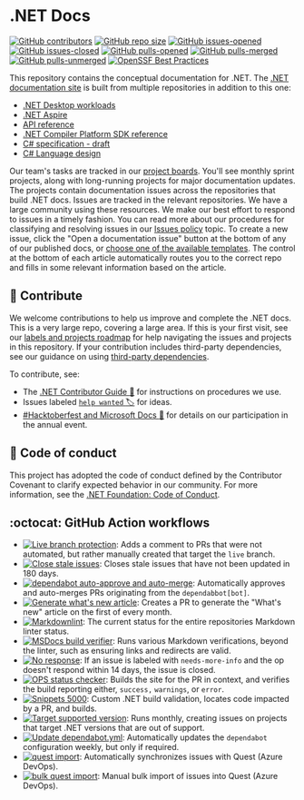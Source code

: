 # .NET Docs

[![GitHub contributors](https://img.shields.io/github/contributors/dotnet/docs.svg)](https://GitHub.com/dotnet/docs/graphs/contributors/)
[![GitHub repo size](https://img.shields.io/github/repo-size/dotnet/docs)](https://github.com/dotnet/docs)
[![GitHub issues-opened](https://img.shields.io/github/issues/dotnet/docs.svg)](https://GitHub.com/dotnet/docs/issues?q=is%3Aissue+is%3Aopened)
[![GitHub issues-closed](https://img.shields.io/github/issues-closed/dotnet/docs.svg)](https://GitHub.com/dotnet/docs/issues?q=is%3Aissue+is%3Aclosed)
[![GitHub pulls-opened](https://img.shields.io/github/issues-pr/dotnet/docs.svg)](https://GitHub.com/dotnet/docs/pulls?q=is%3Aissue+is%3Aopened)
[![GitHub pulls-merged](https://img.shields.io/github/issues-search/dotnet/docs?label=merged%20pull%20requests&query=is%3Apr%20is%3Aclosed%20is%3Amerged&color=darkviolet)](https://github.com/dotnet/docs/pulls?q=is%3Apr+is%3Aclosed+is%3Amerged)
[![GitHub pulls-unmerged](https://img.shields.io/github/issues-search/dotnet/docs?label=unmerged%20pull%20requests&query=is%3Apr%20is%3Aclosed%20is%3Aunmerged&color=red)](https://github.com/dotnet/docs/pulls?q=is%3Apr+is%3Aclosed+is%3Aunmerged)
[![OpenSSF Best Practices](https://www.bestpractices.dev/projects/9215/badge)](https://www.bestpractices.dev/projects/9215)

This repository contains the conceptual documentation for .NET. The [.NET documentation site](https://learn.microsoft.com/dotnet) is built from multiple repositories in addition to this one:

- [.NET Desktop workloads](https://github.com/dotnet/docs-desktop)
- [.NET Aspire](https://github.com/dotnet/docs-aspire)
- [API reference](https://github.com/dotnet/dotnet-api-docs)
- [.NET Compiler Platform SDK reference](https://github.com/dotnet/roslyn-api-docs)
- [C# specification - draft](https://github.com/dotnet/csharpstandard)
- [C# Language design](https://github.com/dotnet/csharplang)

Our team's tasks are tracked in our [project boards](https://github.com/dotnet/docs/projects?query=is%3Aopen). You'll see monthly sprint projects, along with long-running projects for major documentation updates. The projects contain documentation issues across the repositories that build .NET docs. Issues are tracked in the relevant repositories. We have a large community using these resources. We make our best effort to respond to issues in a timely fashion. You can read more about our procedures for classifying and resolving issues in our [Issues policy](issues-policy.md) topic. To create a new issue, click the "Open a documentation issue" button at the bottom of any of our published docs, or [choose one of the available templates](https://github.com/dotnet/docs/issues/new/choose). The control at the bottom of each article automatically routes you to the correct repo and fills in some relevant information based on the article.

## :purple_heart: Contribute

We welcome contributions to help us improve and complete the .NET docs. This is a very large repo, covering a large area. If this is your first visit, see our [labels and projects roadmap](styleguide/labels-projects.md) for help navigating the issues and projects in this repository. If your contribution includes third-party dependencies, see our guidance on using [third-party dependencies](styleguide/3rdPartyDependencies.md).

To contribute, see:

- The [.NET Contributor Guide :ledger:](https://learn.microsoft.com/contribute/dotnet/dotnet-contribute) for instructions on procedures we use.
- Issues labeled [`help wanted` :label:](https://github.com/dotnet/docs/issues?q=is%3Aopen+is%3Aissue+label%3A%22help+wanted%22+) for ideas.
- [#Hacktoberfest and Microsoft Docs :jack_o_lantern:](https://learn.microsoft.com/contribute/hacktoberfest) for details on our participation in the annual event.

## :bookmark_tabs: Code of conduct

This project has adopted the code of conduct defined by the Contributor Covenant
to clarify expected behavior in our community. For more information, see the [.NET Foundation: Code of Conduct](https://dotnetfoundation.org/code-of-conduct).

## :octocat: GitHub Action workflows

- [![Live branch protection](https://github.com/dotnet/docs/actions/workflows/live-protection.yml/badge.svg)](https://github.com/dotnet/docs/actions/workflows/live-protection.yml): Adds a comment to PRs that were not automated, but rather manually created that target the `live` branch.
- [![Close stale issues](https://github.com/dotnet/docs/actions/workflows/stale.yml/badge.svg)](https://github.com/dotnet/docs/actions/workflows/stale.yml):  Closes stale issues that have not been updated in 180 days.
- [![`dependabot` auto-approve and auto-merge](https://github.com/dotnet/docs/actions/workflows/dependabot-approve-and-automerge.yml/badge.svg)](https://github.com/dotnet/docs/actions/workflows/dependabot-approve-and-automerge.yml):  Automatically approves and auto-merges PRs originating from the `dependabbot[bot]`.
- [![Generate what's new article](https://github.com/dotnet/docs/actions/workflows/whats-new.yml/badge.svg)](https://github.com/dotnet/docs/actions/workflows/whats-new.yml):  Creates a PR to generate the "What's new" article on the first of every month.
- [![Markdownlint](https://github.com/dotnet/docs/actions/workflows/markdownlint.yml/badge.svg)](https://github.com/dotnet/docs/actions/workflows/markdownlint.yml):  The current status for the entire repositories Markdown linter status.
- [![MSDocs build verifier](https://github.com/dotnet/docs/actions/workflows/docs-verifier.yml/badge.svg)](https://github.com/dotnet/docs/actions/workflows/docs-verifier.yml):  Runs various Markdown verifications, beyond the linter, such as ensuring links and redirects are valid.
- [![No response](https://github.com/dotnet/docs/actions/workflows/no-response.yml/badge.svg)](https://github.com/dotnet/docs/actions/workflows/no-response.yml):  If an issue is labeled with `needs-more-info` and the op doesn't respond within 14 days, the issue is closed.
- [![OPS status checker](https://github.com/dotnet/docs/actions/workflows/check-for-build-warnings.yml/badge.svg)](https://github.com/dotnet/docs/actions/workflows/check-for-build-warnings.yml):  Builds the site for the PR in context, and verifies the build reporting either, `success,` `warnings`, or `error`.
- [![Snippets 5000](https://github.com/dotnet/docs/actions/workflows/snippets5000.yml/badge.svg)](https://github.com/dotnet/docs/actions/workflows/snippets5000.yml):  Custom .NET build validation, locates code impacted by a PR, and builds.
- [![Target supported version](https://github.com/dotnet/docs/actions/workflows/version-sweep.yml/badge.svg)](https://github.com/dotnet/docs/actions/workflows/version-sweep.yml):  Runs monthly, creating issues on projects that target .NET versions that are out of support.
- [![Update dependabot.yml](https://github.com/dotnet/docs/actions/workflows/dependabot-bot.yml/badge.svg)](https://github.com/dotnet/docs/actions/workflows/dependabot-bot.yml):  Automatically updates the `dependabot` configuration weekly, but only if required.
- [![quest import](https://github.com/dotnet/docs/actions/workflows/quest.yml/badge.svg)](https://github.com/dotnet/docs/actions/workflows/quest.yml): Automatically synchronizes issues with Quest (Azure DevOps).
- [![bulk quest import](https://github.com/dotnet/docs/actions/workflows/quest-bulk.yml/badge.svg)](https://github.com/dotnet/docs/actions/workflows/quest-bulk.yml): Manual bulk import of issues into Quest (Azure DevOps).
